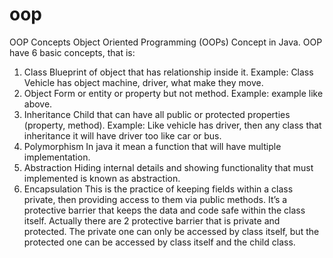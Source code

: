 # oop
OOP Concepts
Object Oriented Programming (OOPs) Concept in Java. OOP have 6 basic concepts, that is:

1. Class
	Blueprint of object that has relationship inside it.
	Example: Class Vehicle has object machine, driver, what make they move.
2. Object
	Form or entity or property but not method.
	Example: example like above.
3. Inheritance
	Child that can have all public or protected properties (property, method).
	Example: Like vehicle has driver, then any class that inheritance it will have driver too like car or bus.
4. Polymorphism
	In java it mean a function that will have multiple implementation.
5. Abstraction
	Hiding internal details and showing  functionality that must implemented is known as abstraction.	
6. Encapsulation
	This is the practice of keeping fields within a class private, then providing access to them via public methods. It’s a protective barrier 	that keeps the data and code safe within the class itself. Actually there are 2 protective barrier that is private and protected. 
	The private one can only be accessed by class itself, but the protected one can be accessed by class itself and the child class.
